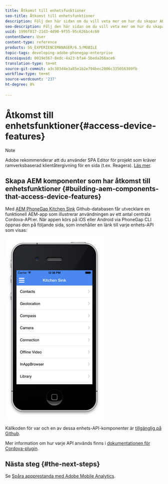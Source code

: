 ```yaml
---
title: Åtkomst till enhetsfunktioner
seo-title: Åtkomst till enhetsfunktioner
description: Följ den här sidan om du vill veta mer om hur du skapar AEM komponenter som har åtkomst till enhetsfunktioner. AEM PhoneGap Kitchen Sink Github-databasen ger utvecklare en funktionell AEM-app som illustrerar användningen av ett antal centrala Cordova-API:er.
seo-description: Följ den här sidan om du vill veta mer om hur du skapar AEM komponenter som har åtkomst till enhetsfunktioner. AEM PhoneGap Kitchen Sink Github-databasen ger utvecklare en funktionell AEM-app som illustrerar användningen av ett antal centrala Cordova-API:er.
uuid: 1996f017-21d3-4d90-9f55-95c626bc4c60
contentOwner: User
content-type: reference
products: SG_EXPERIENCEMANAGER/6.5/MOBILE
topic-tags: developing-adobe-phonegap-enterprise
discoiquuid: 0019e367-8edc-4a23-bfa4-5beda266ace6
translation-type: tm+mt
source-git-commit: a3c303d4e3a85e1b2e794bec2006c335056309fb
workflow-type: tm+mt
source-wordcount: '237'
ht-degree: 0%

---
```



# Åtkomst till enhetsfunktioner{#access-device-features}

>[!NOTE]
>
>Adobe rekommenderar att du använder SPA Editor för projekt som kräver ramverksbaserad klientåtergivning för en sida (t.ex. Reagera). [Läs mer](/help/sites-developing/spa-overview.md).

## Skapa AEM komponenter som har åtkomst till enhetsfunktioner {#building-aem-components-that-access-device-features}

Med [AEM PhoneGap Kitchen Sink](https://github.com/blefebvre/aem-phonegap-kitchen-sink) Github-databasen får utvecklare en funktionell AEM-app som illustrerar användningen av ett antal centrala Cordova-API:er. När appen körs på iOS eller Android via PhoneGap CLI öppnas den på följande sida, som innehåller en länk till varje enhets-API som visas:

![chlimage_1-107](assets/chlimage_1-107.png)

Källkoden för var och en av dessa enhets-API-komponenter är [tillgänglig på Github](https://github.com/blefebvre/aem-phonegap-kitchen-sink/tree/master/content/src/main/content/jcr_root/apps/brucelefebvre/kitchen-sink/components).

Mer information om hur varje API används finns i [dokumentationen för Cordova-plugin](https://docs.phonegap.com/en/4.0.0/cordova_plugins_pluginapis.md.html).

## Nästa steg {#the-next-steps}

Se [Spåra appprestanda med Adobe Mobile Analytics](/help/mobile/phonegap-intro-to-app-analytics.md).
